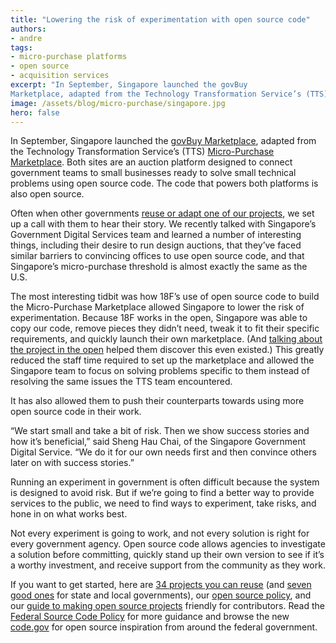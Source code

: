 ```yaml
---
title: "Lowering the risk of experimentation with open source code"
authors:
- andre
tags:
- micro-purchase platforms
- open source
- acquisition services
excerpt: "In September, Singapore launched the govBuy
Marketplace, adapted from the Technology Transformation Service’s (TTS) Micro-Purchase Marketplace. Both sites are an auction platform designed to connect government teams to small businesses ready to solve small technical problems using open source code. The code that powers both platforms is also open source."
image: /assets/blog/micro-purchase/singapore.jpg
hero: false
---
```

In September, Singapore launched the [govBuy
Marketplace](https://buy.gds-gov.tech/auctions), adapted from the
Technology Transformation Service’s (TTS) [Micro-Purchase
Marketplace](https://micropurchase.18f.gov/). Both sites are an auction
platform designed to connect government teams to small businesses ready
to solve small technical problems using open source code. The code that
powers both platforms is also open source.

Often when other governments [reuse or adapt one of our
projects](https://18f.gsa.gov/2016/01/06/tips-for-adapting-analytics-usa-gov/),
we set up a call with them to hear their story. We recently talked with
Singapore’s Government Digital Services team and learned a number of
interesting things, including their desire to run design auctions, that
they’ve faced similar barriers to convincing offices to use open source
code, and that Singapore’s micro-purchase threshold is almost exactly
the same as the U.S.

The most interesting tidbit was how 18F’s use of open source code to
build the Micro-Purchase Marketplace allowed Singapore to lower the risk
of experimentation. Because 18F works in the open, Singapore was able to
copy our code, remove pieces they didn’t need, tweak it to fit their
specific requirements, and quickly launch their own marketplace. (And
[talking about the project in the
open](https://18f.gsa.gov/tags/micro-purchase-platforms/) helped them
discover this even existed.) This greatly reduced the staff time
required to set up the marketplace and allowed the Singapore team to
focus on solving problems specific to them instead of resolving the same
issues the TTS team encountered.

It has also allowed them to push their counterparts towards using more
open source code in their work.

“We start small and take a bit of risk. Then we show success stories and
how it’s beneficial,” said Sheng Hau Chai, of the Singapore Government
Digital Service. “We do it for our own needs first and then convince
others later on with success stories.”

Running an experiment in government is often difficult because the
system is designed to avoid risk. But if we’re going to find a better
way to provide services to the public, we need to find ways to
experiment, take risks, and hone in on what works best.

Not every experiment is going to work, and not every solution is right
for every government agency. Open source code allows agencies to
investigate a solution before committing, quickly stand up their own
version to see if it’s a worthy investment, and receive support from the
community as they work.

If you want to get started, here are [34 projects you can
reuse](https://18f.gsa.gov/2016/04/06/take-our-code-18f-projects-you-can-reuse/)
(and [seven good
ones](https://18f.gsa.gov/2016/04/13/7-18f-projects-that-state-and-local-governments-can-reuse/)
for state and local governments), our [open source
policy](https://18f.gsa.gov/open-source-policy/), and our [guide to
making open source projects](https://pages.18f.gov/open-source-guide/)
friendly for contributors. Read the [Federal Source Code
Policy](https://sourcecode.cio.gov/) for more guidance and browse the
new [code.gov](https://code.gov) for open source inspiration from around the federal government.
